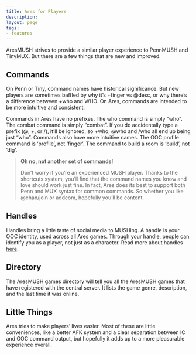 ```yaml
---
title: Ares for Players
description:
layout: page
tags: 
- features
---
```


AresMUSH strives to provide a similar player experience to PennMUSH and TinyMUX. But there are a few things that are new and improved.

## Commands

On Penn or Tiny, command names have historical significance. But new players are sometimes baffled by why it’s +finger vs @desc, or why there’s a difference between +who and WHO. On Ares, commands are intended to be more intuitive and consistent.

Commands in Ares have no prefixes. The who command is simply “who”. The combat command is simply “combat”. If you do accidentally type a prefix (@, +, or /), it’ll be ignored, so +who, @who and /who all end up being just “who”. Commands also have more intuitive names. The OOC profile command is ‘profile’, not ‘finger’. The command to build a room is ‘build’, not ‘dig’.

> **Oh no, not another set of commands!**
>
> Don’t worry if you’re an experienced MUSH player. Thanks to the shortcuts system, you’ll find that the command names you know and love should work just fine. In fact, Ares does its best to support both Penn and MUX syntax for common commands. So whether you like @chan/join or addcom, hopefully you’ll be content.

## Handles
Handles bring a little taste of social media to MUSHing. A handle is your OOC identity, used across all Ares games. Through your handle, people can identify you as a player, not just as a character. Read more about handles [here](/handles).

## Directory
The AresMUSH games directory will tell you all the AresMUSH games that have registered with the central server. It lists the game genre, description, and the last time it was online.

## Little Things
Ares tries to make players’ lives easier. Most of these are little conveniences, like a better AFK system and a clear separation between IC and OOC command output, but hopefully it adds up to a more pleasurable experience overall.